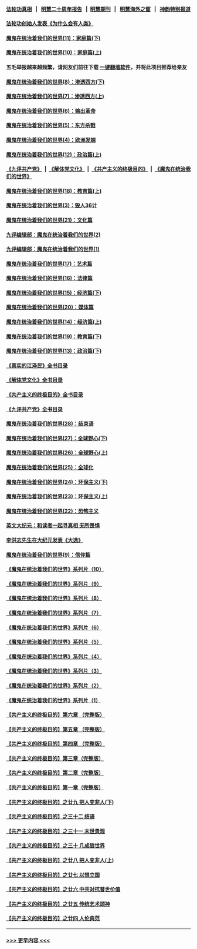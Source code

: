 #### [法轮功真相](https://github.com/gfw-breaker/truth/blob/master/README.md?t=0) &nbsp;&nbsp;|&nbsp;&nbsp; [明慧二十周年报告](https://github.com/gfw-breaker/mh-reports/blob/master/README.md?t=0) &nbsp;&nbsp;|&nbsp;&nbsp;[明慧期刊](https://github.com/gfw-breaker/mh-qikan) &nbsp;&nbsp;|&nbsp;&nbsp; [明慧海外之窗](https://github.com/gfw-breaker/mh-news/blob/master/README.md?t=0) &nbsp;&nbsp;|&nbsp;&nbsp; [神韵特别报道](https://github.com/gfw-breaker/mh-news/blob/master/shenyun.md?t=0)
#### [法轮功创始人发表《为什么会有人类》](../pages/nsc422/n13912117.md?t=03262143) 
#### [魔鬼在统治着我们的世界(11)：家庭篇(下)](../pages/nsc422/n10440961.md?t=03262143) 
#### [魔鬼在统治着我们的世界(10)：家庭篇(上)](../pages/nsc422/n10435448.md?t=03262143) 
#### 五毛举报越来越频繁，请网友们前往下载 [一键翻墙软件](https://github.com/gfw-breaker/ssr-accounts)，并将此项目推荐给亲友
#### [魔鬼在统治着我们的世界(8)：渗透西方(下)](../pages/nsc422/n10429603.md?t=03262143) 
#### [魔鬼在统治着我们的世界(7)：渗透西方(上)](../pages/nsc422/n10426013.md?t=03262143) 
#### [魔鬼在统治着我们的世界(6)：输出革命](../pages/nsc422/n10421536.md?t=03262143) 
#### [魔鬼在统治着我们的世界(5)：东方杀戮](../pages/nsc422/n10417707.md?t=03262143) 
#### [魔鬼在统治着我们的世界(4)：欧洲发端](../pages/nsc422/n10414890.md?t=03262143) 
#### [魔鬼在统治着我们的世界(12)：政治篇(上)](../pages/nsc422/n10444576.md?t=03262143) 
#### [《九评共产党》](https://github.com/begood0513/9ping.md/blob/master/README.md) &nbsp;|&nbsp; [《解体党文化》](../../../../jtdwh.md/blob/master/README.md)  &nbsp;|&nbsp; [《共产主义的终极目的》](../../../../gczydzjmd.md/blob/master/README.md) &nbsp;|&nbsp; [《魔鬼在统治我们的世界》](../../../../mgztzwmdsj.md/blob/master/README.md) 
#### [魔鬼在统治着我们的世界(18)：教育篇(上)](../pages/nsc422/n10526970.md?t=03262143) 
#### [魔鬼在统治着我们的世界(3)：毁人36计](../pages/nsc422/n10411583.md?t=03262143) 
#### [魔鬼在统治着我们的世界(21)：文化篇](../pages/nsc422/n10597706.md?t=03262143) 
#### [九评编辑部：魔鬼在统治着我们的世界(2)](../pages/nsc422/n10410036.md?t=03262143) 
#### [九评编辑部：魔鬼在统治着我们的世界(1)](../pages/nsc422/n10406825.md?t=03262143) 
#### [魔鬼在统治着我们的世界(17)：艺术篇](../pages/nsc422/n10499093.md?t=03262143) 
#### [魔鬼在统治着我们的世界(16)：法律篇](../pages/nsc422/n10485969.md?t=03262143) 
#### [魔鬼在统治着我们的世界(15)：经济篇(下)](../pages/nsc422/n10469975.md?t=03262143) 
#### [魔鬼在统治着我们的世界(20)：媒体篇](../pages/nsc422/n10586579.md?t=03262143) 
#### [魔鬼在统治着我们的世界(14)：经济篇(上)](../pages/nsc422/n10457370.md?t=03262143) 
#### [魔鬼在统治着我们的世界(19)：教育篇(下)](../pages/nsc422/n10564808.md?t=03262143) 
#### [魔鬼在统治着我们的世界(13)：政治篇(下)](../pages/nsc422/n10448270.md?t=03262143) 
#### [《真实的江泽民》全书目录](../pages/nsc422/n13721399.md?t=03262143) 
#### [《解体党文化》全书目录](../pages/nsc422/n13721157.md?t=03262143) 
#### [《共产主义的终极目的》全书目录](../pages/nsc422/n13721048.md?t=03262143) 
#### [《九评共产党》全书目录](../pages/nsc422/n13708085.md?t=03262143) 
#### [魔鬼在统治着我们的世界(28)：结束语](../pages/nsc422/n10936246.md?t=03262143) 
#### [魔鬼在统治着我们的世界(27)：全球野心(下)](../pages/nsc422/n10928319.md?t=03262143) 
#### [魔鬼在统治着我们的世界(26)：全球野心(上)](../pages/nsc422/n10900318.md?t=03262143) 
#### [魔鬼在统治着我们的世界(25)：全球化](../pages/nsc422/n10788205.md?t=03262143) 
#### [魔鬼在统治着我们的世界(24)：环保主义(下)](../pages/nsc422/n10695307.md?t=03262143) 
#### [魔鬼在统治着我们的世界(23)：环保主义(上)](../pages/nsc422/n10688613.md?t=03262143) 
#### [魔鬼在统治着我们的世界(22)：恐怖主义](../pages/nsc422/n10614727.md?t=03262143) 
#### [英文大纪元：和读者一起寻真相 无所畏惧](../pages/nsc422/n12542027.md?t=03262143) 
#### [李洪志先生在大纪元发表《大选》](../pages/nsc422/n12534746.md?t=03262143) 
#### [魔鬼在统治着我们的世界(9)：信仰篇](../pages/nsc422/n10432159.md?t=03262143) 
#### [《魔鬼在统治着我们的世界》系列片（10）](../pages/nsc422/n12292670.md?t=03262143) 
#### [《魔鬼在统治着我们的世界》系列片（9）](../pages/nsc422/n12290859.md?t=03262143) 
#### [《魔鬼在统治着我们的世界》系列片（8）](../pages/nsc422/n12287445.md?t=03262143) 
#### [《魔鬼在统治着我们的世界》系列片（7）](../pages/nsc422/n12283425.md?t=03262143) 
#### [《魔鬼在统治着我们的世界》系列片（6）](../pages/nsc422/n12282314.md?t=03262143) 
#### [《魔鬼在统治着我们的世界》系列片（5）](../pages/nsc422/n12281419.md?t=03262143) 
#### [《魔鬼在统治着我们的世界》系列片（4）](../pages/nsc422/n12274024.md?t=03262143) 
#### [《魔鬼在统治着我们的世界》系列片（3）](../pages/nsc422/n12271322.md?t=03262143) 
#### [《魔鬼在统治着我们的世界》系列片（2）](../pages/nsc422/n12269049.md?t=03262143) 
#### [《魔鬼在统治着我们的世界》系列片（1）](../pages/nsc422/n12267575.md?t=03262143) 
#### [【共产主义的终极目的】第六章 （完整版）](../pages/nsc422/n11428913.md?t=03262143) 
#### [【共产主义的终极目的】第五章 （完整版）](../pages/nsc422/n11428912.md?t=03262143) 
#### [【共产主义的终极目的】第四章 （完整版）](../pages/nsc422/n11428907.md?t=03262143) 
#### [【共产主义的终极目的】第三章（完整版）](../pages/nsc422/n11428848.md?t=03262143) 
#### [【共产主义的终极目的】第二章（完整版）](../pages/nsc422/n11428831.md?t=03262143) 
#### [【共产主义的终极目的】第一章（完整版）](../pages/nsc422/n11417651.md?t=03262143) 
#### [【共产主义的终极目的】之廿九 把人变非人(下)](../pages/nsc422/n11344140.md?t=03262143) 
#### [【共产主义的终极目的】之三十二 结语](../pages/nsc422/n11360535.md?t=03262143) 
#### [【共产主义的终极目的】之三十一 末世景观](../pages/nsc422/n11351129.md?t=03262143) 
#### [【共产主义的终极目的】之三十 几成狼世界](../pages/nsc422/n11348280.md?t=03262143) 
#### [【共产主义的终极目的】之廿八 把人变非人(上)](../pages/nsc422/n11340492.md?t=03262143) 
#### [【共产主义的终极目的】之廿七 以恨立国](../pages/nsc422/n11336944.md?t=03262143) 
#### [【共产主义的终极目的】之廿六 中共对抗普世价值](../pages/nsc422/n11324785.md?t=03262143) 
#### [【共产主义的终极目的】之廿五 传统艺术颂神](../pages/nsc422/n11296396.md?t=03262143) 
#### [【共产主义的终极目的】之廿四 人伦典范](../pages/nsc422/n11296397.md?t=03262143) 

----
#### [ >>> 更早内容 <<< ](../indexes/nsc422-earlier.md)
